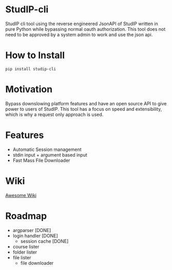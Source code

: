 # StudIP-cli
StudIP cli tool using the reverse engineered  JsonAPI of StudIP written in pure Python while bypassing normal oauth authorization. This tool does not need to be approved by a system admin to work and use the json api.

# How to Install
```
pip install studip-cli
```


# Motivation
Bypass downslowing platform features and have an open source API to give power to users of StudIP. This tool has a focus on speed and extensibility, which is why a request only approach is used.

# Features
- Automatic Session management
- stdin input + argument based input
- Fast Mass File Downloader

# Wiki
[Awesome Wiki](../../wiki)

# Roadmap

- argparser [DONE]
- login handler [DONE]
  - session cache [DONE]
- course lister
- folder lister
- file lister
  - file downloader
